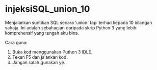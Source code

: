# injeksiSQL_union_10
Menjalankan suntikan SQL secara 'union' tapi terhad kepada 10 bilangan sahaja. Ini adalah sebahagian daripada skrip Python 3 yang lebih komprehensif yang tengah aku bina.

Cara guna:

1. Buka kod menggunakan Puthon 3 IDLE.
2. Tekan F5 dan jalankan kod.
3. Jangan salah gunakan ye.
